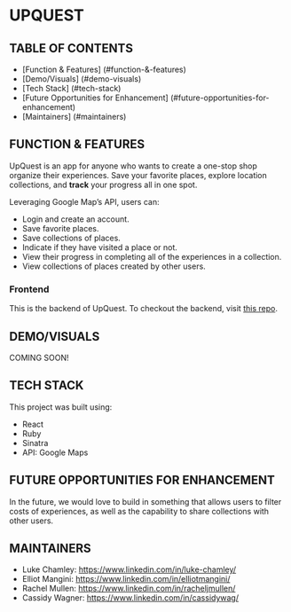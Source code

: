 # UPQUEST

## TABLE OF CONTENTS

- [Function & Features] (#function-&-features)
- [Demo/Visuals] (#demo-visuals)
- [Tech Stack] (#tech-stack)
- [Future Opportunities for Enhancement] (#future-opportunities-for-enhancement)
- [Maintainers] (#maintainers)

## FUNCTION & FEATURES

UpQuest is an app for anyone who wants to create a one-stop shop organize their experiences. Save your favorite places, explore location collections, and <strong>track</strong> your progress all in one spot. 

Leveraging Google Map’s API, users can:
- Login and create an account.
- Save favorite places.
- Save collections of places.
- Indicate if they have visited a place or not.
- View their progress in completing all of the experiences in a collection.
- View collections of places created by other users.

### Frontend

This is the backend of UpQuest. To checkout the backend, visit [this repo](https://github.com/RachelMullen/phase-3-sinatra-react-project-frontend/).

## DEMO/VISUALS
COMING SOON!

## TECH STACK
This project was built using:

- React
- Ruby
- Sinatra
- API: Google Maps

## FUTURE OPPORTUNITIES FOR ENHANCEMENT

In the future, we would love to build in something that allows users to filter costs of experiences, as well as the capability to share collections with other users.

## MAINTAINERS 

- Luke Chamley: https://www.linkedin.com/in/luke-chamley/ 
- Elliot Mangini: https://www.linkedin.com/in/elliotmangini/ 
- Rachel Mullen: https://www.linkedin.com/in/racheljmullen/ 
- Cassidy Wagner: https://www.linkedin.com/in/cassidywag/ 
